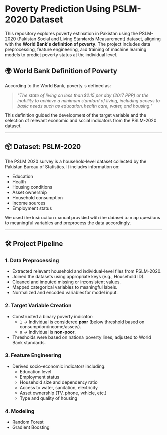# Poverty Prediction Using PSLM-2020 Dataset

This repository explores poverty estimation in Pakistan using the PSLM-2020 (Pakistan Social and Living Standards Measurement) dataset, aligning with the **World Bank's definition of poverty**. The project includes data preprocessing, feature engineering, and training of machine learning models to predict poverty status at the individual level.

## 🌍 World Bank Definition of Poverty

According to the World Bank, poverty is defined as:
> *"The state of living on less than $2.15 per day (2017 PPP) or the inability to achieve a minimum standard of living, including access to basic needs such as education, health care, water, and housing."*

This definition guided the development of the target variable and the selection of relevant economic and social indicators from the PSLM-2020 dataset.

---

## 📦 Dataset: PSLM-2020

The PSLM 2020 survey is a household-level dataset collected by the Pakistan Bureau of Statistics. It includes information on:

- Education
- Health
- Housing conditions
- Asset ownership
- Household consumption
- Income sources
- Employment status

We used the instruction manual provided with the dataset to map questions to meaningful variables and preprocess the data accordingly.

---

## 🛠️ Project Pipeline

### 1. **Data Preprocessing**
- Extracted relevant household and individual-level files from PSLM-2020.
- Joined the datasets using appropriate keys (e.g., Household ID).
- Cleaned and imputed missing or inconsistent values.
- Mapped categorical variables to meaningful labels.
- Normalized and encoded variables for model input.

### 2. **Target Variable Creation**
- Constructed a binary poverty indicator:
  - `1` → Individual is considered **poor** (below threshold based on consumption/income/assets).
  - `0` → Individual is **non-poor**.
- Thresholds were based on national poverty lines, adjusted to World Bank standards.

### 3. **Feature Engineering**
- Derived socio-economic indicators including:
  - Education level
  - Employment status
  - Household size and dependency ratio
  - Access to water, sanitation, electricity
  - Asset ownership (TV, phone, vehicle, etc.)
  - Type and quality of housing

### 4. **Modeling**
- Random Forest
- Gradient Boosting



